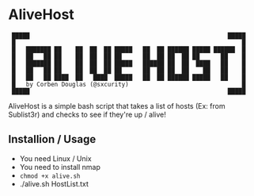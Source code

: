 # AliveHost
```
 █████                                                        █████
 █                                                                █
 █   ███████ ██    ██  ██  ██ █████   ██  ██ ██████ █████ ██████  █      
 █   ██   ██ ██    ██  ██  ██ ██      ██  ██ ██  ██ ██      ██	  █     
 █   ███████ ██    ██  ██  ██ █████   ██████ ██  ██  ████   ██	  █      
 █   ██   ██ ██    ██  ██  ██ ██      ██  ██ ██  ██    ██   ██	  █      
 █   ██   ██ ████  ██   ████  █████   ██  ██ ██████ █████   ██	  █
 █   by Corben Douglas (@sxcurity)                                █
 █████                                                        █████
 ```
AliveHost is a simple bash script that takes a list of hosts (Ex: from Sublist3r) and checks to see if they're up / alive!

## Installion / Usage
* You need Linux / Unix
* You need to install nmap 
*  `chmod +x alive.sh`
* ./alive.sh HostList.txt
